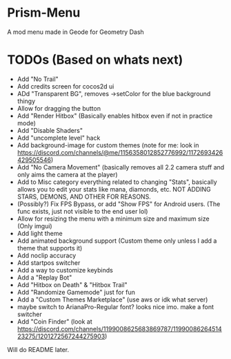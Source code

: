 # Prism-Menu
A mod menu made in Geode for Geometry Dash

# TODOs (Based on whats next)
- Add "No Trail"
- Add credits screen for cocos2d ui
- ADd "Transparent BG", removes ->setColor for the blue background thingy
- Allow for dragging the button
- Add "Render Hitbox" (Basically enables hitbox even if not in practice mode)
- Add "Disable Shaders"
- Add "uncomplete level" hack
- Add background-image for custom themes (note for me: look in https://discord.com/channels/@me/1156358012852776992/1172693426429505546)
- Add "No Camera Movement" (basically removes all 2.2 camera stuff and only aims the camera at the player)
- Add to Misc category everything related to changing "Stats", basically allows you to edit your stats like mana, diamonds, etc. NOT ADDING STARS, DEMONS, AND OTHER FOR REASONS.
- (Possibly?) Fix FPS Bypass, or add "Show FPS" for Android users. (The func exists, just not visible to the end user lol)
- Allow for resizing the menu with a minimum size and maximum size (Only imgui)
- Add light theme
- Add animated background support (Custom theme only unless I add a theme that supports it)
- Add noclip accuracy
- Add startpos switcher
- Add a way to customize keybinds
- Add a "Replay Bot"
- Add "Hitbox on Death" & "Hitbox Trail"
- Add "Randomize Gamemode" just for fun
- Add a "Custom Themes Marketplace" (use aws or idk what server)
- maybe switch to ArianaPro-Regular font? looks nice imo. make a font switcher
- Add "Coin Finder" (look at https://discord.com/channels/1199008625683869787/1199008626451423275/1201272567244275903)


Will do README later.
